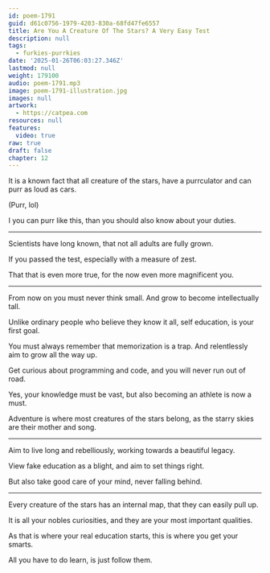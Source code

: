 ```yaml
---
id: poem-1791
guid: d61c0756-1979-4203-830a-68fd47fe6557
title: Are You A Creature Of The Stars? A Very Easy Test
description: null
tags:
  - furkies-purrkies
date: '2025-01-26T06:03:27.346Z'
lastmod: null
weight: 179100
audio: poem-1791.mp3
image: poem-1791-illustration.jpg
images: null
artwork:
  - https://catpea.com
resources: null
features:
  video: true
raw: true
draft: false
chapter: 12
---
```


It is a known fact that all creature of the stars,
have a purrculator and can purr as loud as cars.

(Purr, lol)

I you can purr like this,
than you should also know about your duties.

---

Scientists have long known,
that not all adults are fully grown.

If you passed the test,
especially with a measure of zest.

That that is even more true,
for the now even more magnificent you.

---

From now on you must never think small.
And grow to become intellectually tall.

Unlike ordinary people who believe they know it all,
self education, is your first goal.

You must always remember that memorization is a trap.
And relentlessly aim to grow all the way up.

Get curious about programming and code,
and you will never run out of road.

Yes, your knowledge must be vast,
but also becoming an athlete is now a must.

Adventure is where most creatures of the stars belong,
as the starry skies are their mother and song.

---

Aim to live long and rebelliously,
working towards a beautiful legacy.

View fake education as a blight,
and aim to set things right.

But also take good care of your mind,
never falling behind.

---

Every creature of the stars has an internal map,
that they can easily pull up.

It is all your nobles curiosities,
and they are your most important qualities.

As that is where your real education starts,
this is where you get your smarts.

All you have to do learn,
is just follow them.
